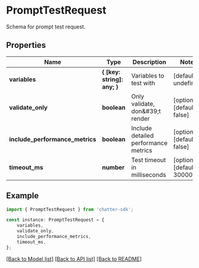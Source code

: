 # PromptTestRequest

Schema for prompt test request.

## Properties

Name | Type | Description | Notes
------------ | ------------- | ------------- | -------------
**variables** | **{ [key: string]: any; }** | Variables to test with | [default to undefined]
**validate_only** | **boolean** | Only validate, don\&#39;t render | [optional] [default to false]
**include_performance_metrics** | **boolean** | Include detailed performance metrics | [optional] [default to false]
**timeout_ms** | **number** | Test timeout in milliseconds | [optional] [default to 30000]

## Example

```typescript
import { PromptTestRequest } from 'chatter-sdk';

const instance: PromptTestRequest = {
    variables,
    validate_only,
    include_performance_metrics,
    timeout_ms,
};
```

[[Back to Model list]](../README.md#documentation-for-models) [[Back to API list]](../README.md#documentation-for-api-endpoints) [[Back to README]](../README.md)
